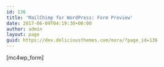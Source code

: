 ```yaml
---
id: 136
title: 'MailChimp for WordPress: Form Preview'
date: 2017-06-09T04:19:30+00:00
author: admin
layout: page
guid: https://dev.deliciousthemes.com/mora/?page_id=136
---
```

[mc4wp_form]